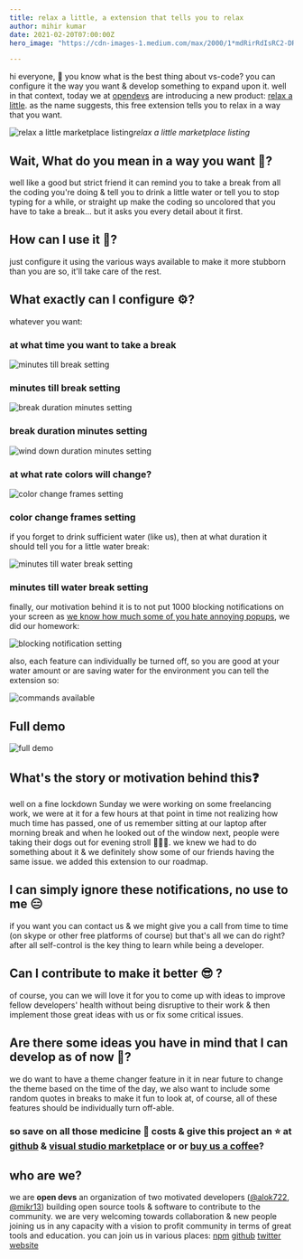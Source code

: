 ```yaml
---
title: relax a little, a extension that tells you to relax
author: mihir kumar
date: 2021-02-20T07:00:00Z
hero_image: "https://cdn-images-1.medium.com/max/2000/1*mdRirRdIsRC2-DRumw-sNQ.png"

---
```

hi everyone, 👋
you know what is the best thing about vs-code? you can configure it the way you want & develop something to expand upon it. well in that context, today we at [opendevs](https://opendevs.in) are introducing a new product: [relax a little](https://marketplace.visualstudio.com/items?itemName=open-devs.relax-a-little). as the name suggests, this free extension tells you to relax in a way that you want.

![relax a little marketplace listing](https://cdn-images-1.medium.com/max/2000/1*mdRirRdIsRC2-DRumw-sNQ.png)*relax a little marketplace listing*

## Wait, What do you mean in a way you want 🤔?

well like a good but strict friend it can remind you to take a break from all the coding you're doing & tell you to drink a little water or tell you to stop typing for a while, or straight up make the coding so uncolored that you have to take a break... but it asks you every detail about it first.

## How can I use it 📜?

just configure it using the various ways available to make it more stubborn than you are so, it'll take care of the rest.

## What exactly can I configure ⚙?

whatever you want:

### at what time you want to take a break

![minutes till break setting](https://cdn-images-1.medium.com/max/2000/1*Dlqxj9by1ogldhPmAcfxIQ.png)

### minutes till break setting

![break duration minutes setting](https://cdn-images-1.medium.com/max/2000/1*3JJeZHIoSfmmY-_jXD0igQ.png)

### break duration minutes setting

![wind down duration minutes setting](https://cdn-images-1.medium.com/max/2000/1*i4Xh4rZI4QCCCJUwdbXoCw.png)

### at what rate colors will change?

![color change frames setting](https://cdn-images-1.medium.com/max/2000/1*YJhLMrCSYNy4ISyQu0y5Gw.png)

### color change frames setting

if you forget to drink sufficient water (like us), then at what duration it should tell you for a little water break:

![minutes till water break setting](https://cdn-images-1.medium.com/max/2000/1*aqOCUNhByLFlR8Y1jdT_KA.png)

### minutes till water break setting

finally, our motivation behind it is to not put 1000 blocking notifications on your screen as [we know how much some of you hate annoying popups](https://github.com/Microsoft/vscode/issues/63460), we did our homework:

![blocking notification setting](https://cdn-images-1.medium.com/max/2000/1*r63m-tYNFCYRHhNTnDCrnw.png)

also, each feature can individually be turned off, so you are good at your water amount or are saving water for the environment you can tell the extension so:

![commands available](https://cdn-images-1.medium.com/max/2000/1*ZiQ8AabvsWxXvSaqx_oCjQ.png)

## Full demo

![full demo](https://raw.githubusercontent.com/open-devs/relax-a-little/main/static/images/demo.gif)

## What's the story or motivation behind this❓

well on a fine lockdown Sunday we were working on some freelancing work, we were at it for a few hours at that point in time not realizing how much time has passed, one of us remember sitting at our laptop after morning break and when he looked out of the window next, people were taking their dogs out for evening stroll 🤦‍♂️🤦‍. we knew we had to do something about it & we definitely show some of our friends having the same issue. we added this extension to our roadmap.

## I can simply ignore these notifications, no use to me 😑

if you want you can contact us & we might give you a call from time to time (on skype or other free platforms of course) but that's all we can do right? after all self-control is the key thing to learn while being a developer.

## Can I contribute to make it better 😎 ?

of course, you can we will love it for you to come up with ideas to improve fellow developers' health without being disruptive to their work & then implement those great ideas with us or fix some critical issues.

## Are there some ideas you have in mind that I can develop as of now 🤩?

we do want to have a theme changer feature in it in near future to change the theme based on the time of the day, we also want to include some random quotes in breaks to make it fun to look at, of course, all of these features should be individually turn off-able.

### so save on all those medicine 💊 costs & give this project an ⭐ at [github](https://github.com/open-devs/relax-a-little) & [visual studio marketplace](https://marketplace.visualstudio.com/items?itemName=open-devs.relax-a-little) or  or [buy us a coffee](https://www.buymeacoffee.com/opendevs)?

## who are we?

we are **open devs** an organization of two motivated developers ([@alok722](https://github.com/alok722), [@mikr13](https://github.com/mikr13)) building open source tools & software to contribute to the community. we are very welcoming towards collaboration & new people joining us in any capacity with a vision to profit community in terms of great tools and education.
you can join us in various places:
[npm](https://www.npmjs.com/package/fastify-typescript-generator)
[github](https://github.com/open-devs)
[twitter](https://twitter.com/opendevs_2020)
[website](https://opendevs.in)
